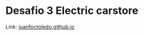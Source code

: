 # Desafio 3 Electric carstore

Link: [juanfoctoledo.github.io](https://juanfcotoledo.github.io/desafio3_electric_car_store/)
